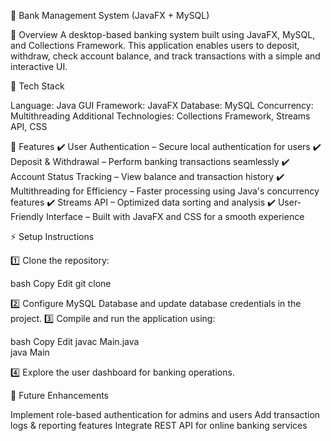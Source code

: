 🏦 Bank Management System (JavaFX + MySQL)

📌 Overview
A desktop-based banking system built using JavaFX, MySQL, and Collections Framework.
This application enables users to deposit, withdraw, check account balance,
and track transactions with a simple and interactive UI.

🚀 Tech Stack

Language: Java
GUI Framework: JavaFX
Database: MySQL
Concurrency: Multithreading
Additional Technologies: Collections Framework, Streams API, CSS

🔹 Features
✔️ User Authentication – Secure local authentication for users
✔️ Deposit & Withdrawal – Perform banking transactions seamlessly
✔️ Account Status Tracking – View balance and transaction history
✔️ Multithreading for Efficiency – Faster processing using Java's concurrency features
✔️ Streams API – Optimized data sorting and analysis
✔️ User-Friendly Interface – Built with JavaFX and CSS for a smooth experience

⚡ Setup Instructions

1️⃣ Clone the repository:

bash
Copy
Edit
git clone 

2️⃣ Configure MySQL Database and update database credentials in the project.
3️⃣ Compile and run the application using:

bash
Copy
Edit
javac Main.java  
java Main  

4️⃣ Explore the user dashboard for banking operations.

📜 Future Enhancements

Implement role-based authentication for admins and users
Add transaction logs & reporting features
Integrate REST API for online banking services
